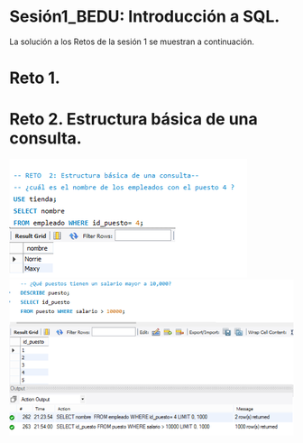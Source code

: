 # Sesión1_BEDU: Introducción a SQL. 
La solución a los Retos de la sesión 1 se muestran a continuación.
# Reto 1. 
# Reto 2. Estructura básica de una consulta.
![imagen](/Reto2.1.png)
![imagen](/Reto2.2.png)
